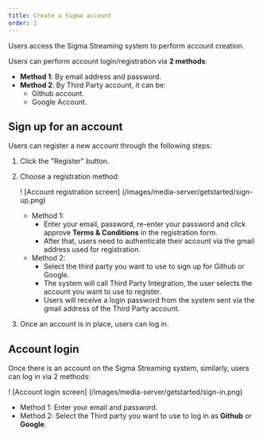 ```yaml
---
title: Create a Sigma account
order: 1
---
```


Users access the Sigma Streaming system to perform account creation.

Users can perform account login/registration via **2 methods**:

- **Method 1**: By email address and password.
- **Method 2**: By Third Party account, it can be:
  - Github account.
  - Google Account.

## Sign up for an account

Users can register a new account through the following steps:

1. Click the "Register" button.

2. Choose a registration method:

   ! [Account registration screen] (/images/media-server/getstarted/sign-up.png)

   - Method 1:
     - Enter your email, password, re-enter your password and click approve **Terms & Conditions** in the registration form.
     - After that, users need to authenticate their account via the gmail address used for registration.
   - Method 2:
     - Select the third party you want to use to sign up for Github or Google.
     - The system will call Third Party Integration, the user selects the account you want to use to register.
     - Users will receive a login password from the system sent via the gmail address of the Third Party account.

3. Once an account is in place, users can log in.

## Account login

Once there is an account on the Sigma Streaming system, similarly, users can log in via 2 methods:

! [Account login screen] (/images/media-server/getstarted/sign-in.png)

- Method 1: Enter your email and password.
- Method 2: Select the Third party you want to use to log in as **Github** or **Google**.

